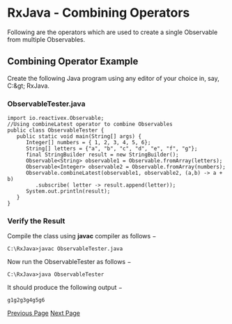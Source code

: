 # RxJava - Combining Operators
Following are the operators which are used to create a single Observable from multiple Observables.

## Combining Operator Example
Create the following Java program using any editor of your choice in, say, C:\&gt; RxJava.

### ObservableTester.java
```
import io.reactivex.Observable;
//Using combineLatest operator to combine Observables
public class ObservableTester {
   public static void main(String[] args) {    
      Integer[] numbers = { 1, 2, 3, 4, 5, 6};
      String[] letters = {"a", "b", "c", "d", "e", "f", "g"};
      final StringBuilder result = new StringBuilder();
      Observable<String> observable1 = Observable.fromArray(letters);
      Observable<Integer> observable2 = Observable.fromArray(numbers);
      Observable.combineLatest(observable1, observable2, (a,b) -> a + b)
         .subscribe( letter -> result.append(letter));
      System.out.println(result);
   }
}
```
### Verify the Result
Compile the class using **javac** compiler as follows −

```
C:\RxJava>javac ObservableTester.java
```
Now run the ObservableTester as follows −

```
C:\RxJava>java ObservableTester
```
It should produce the following output −

```
g1g2g3g4g5g6
```

[Previous Page](../rxjava/rxjava_filtering_operators.md) [Next Page](../rxjava/rxjava_utility_operators.md) 

